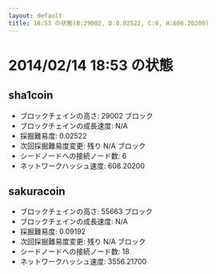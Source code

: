 ```yaml
---
layout: default
title: 18:53 の状態(B:29002, D:0.02522, C:6, H:608.20200)
---
```

# 2014/02/14 18:53 の状態

## sha1coin
* ブロックチェインの高さ: 29002 ブロック
* ブロックチェインの成長速度: N/A
* 採掘難易度: 0.02522
* 次回採掘難易度変更: 残り N/A ブロック
* シードノードへの接続ノード数: 6
* ネットワークハッシュ速度: 608.20200

## sakuracoin
* ブロックチェインの高さ: 55663 ブロック
* ブロックチェインの成長速度: N/A
* 採掘難易度: 0.09192
* 次回採掘難易度変更: 残り N/A ブロック
* シードノードへの接続ノード数: 18
* ネットワークハッシュ速度: 3556.21700